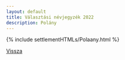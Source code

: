 ```yaml
---
layout: default
title: Választási névjegyzék 2022
description: Polány
---
```


{% include settlementHTMLs/Polaany.html %}

[Vissza](./)